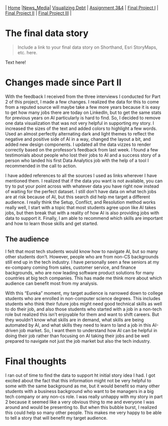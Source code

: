 | [Home](https://hjayanne.github.io/Portfolio_hjayanne/) |[News_Media](newsdemo)| [Visualizing Debt](visualizing-government-debt) | [Assignment 3&4](critique-by-design) | [Final Project I](final-project-part-one) | [Final Project II](final-project-part-two) | [Final Project III](final-project-part-three) |

# The final data story
> Include a link to your final data story on Shorthand, Esri StoryMaps, etc. here. 

Text here!

# Changes made since Part II

With the feedback I received from the three interviews I conducted for Part 2 of this project, I made a few changes. I realized the data for this to come from a reputed source will maybe take a few more years because it is easy to get how many jobs there are today on LinkedIn, but to get the same stats for previous years on AI particularly is hard to find. So, I decided to remove one data visualization that was not very helpful in supporting my story. I increased the sizes of the text and added colors to highlight a few words. Used an almost perfectly alternating dark and light themes to reflect the negative and positive side of AI in a way, changed the layout a bit, and added new design components. I updated all the data vizzes to render correctly based on the professor’s feedback from last week. I found a few testimonials about people who lost their jobs to AI and a success story of a person who landed his first Data Analytics job with the help of a tool I recommended in the call to action.

I have added references to all the sources I used as links wherever I have mentioned them. I realized that if the data you want is not available, you can try to put your point across with whatever data you have right now instead of waiting for the perfect dataset. I still don’t have data on what tech jobs are at risk because of AI, but this search did help me target a different audience. I really think the Setup, Conflict, and Resolution method works really well, I start with a topic that most students agree upon like AI takes jobs, but then break that with a reality of how AI is also providing jobs with data to support it. Finally, I am able to recommend which skills are important and how to learn those skills and get started. 

## The audience

I felt that most tech students would know how to navigate AI, but so many other students don’t. However, people who are from non-CS backgrounds still end up in the tech industry. I have personally seen a few seniors at my ex-company coming from sales, customer service, and finance backgrounds, who are now leading software product solutions for many countries at big tech companies. This has made me think more about which audience can benefit most from my analysis. 

With this “Eureka” moment, my target audience is narrowed down to college students who are enrolled in non-computer science degrees. This includes students who think their future jobs might need good technical skills as well to do their job, and also those students who started with a job in a non-tech role but realized this isn’t enjoyable for them and want to shift careers. But they wouldn’t know what skills are in demand, what skills are being automated by AI, and what skills they need to learn to land a job in this AI-driven job market. So, I want them to understand how AI can be helpful in doing their job rather than focusing on AI taking their jobs and be well prepared to navigate not just the job market but also the tech industry. 

# Final thoughts

I ran out of time to find the data to support ht initial story idea I had. I got excited about the fact that this information might not be very helpful to some with the same background as me, but it would benefit so many other students with a business background who want to be managers in a big tech company or any non-cs role. I was really unhappy with my story in part 2 because it seemed like a very obvious thing to me and everyone I was around and would be presenting to. But when this bubble burst, I realized this could help so many other people. This makes me very happy to be able to tell a story that will benefit my target audience. 

